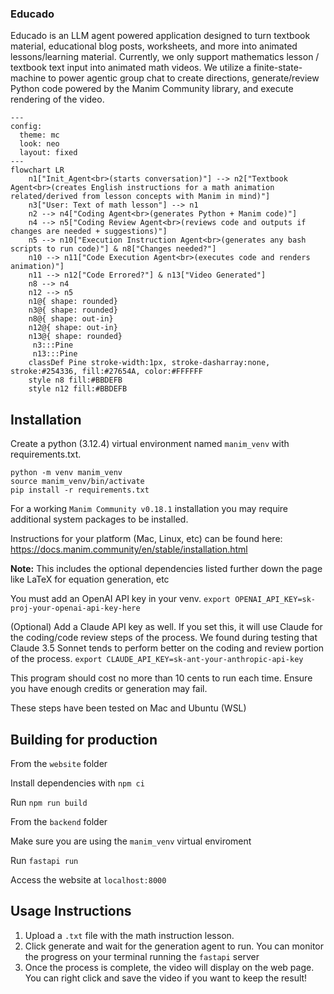 ### Educado

Educado is an LLM agent powered application designed to turn textbook material, educational blog posts, worksheets, and more into animated lessons/learning material. Currently, we only support mathematics lesson / textbook text input into animated math videos. We utilize a finite-state-machine to power agentic group chat to create directions, generate/review Python code powered by the Manim Community library, and execute rendering of the video.

```mermaid
---
config:
  theme: mc
  look: neo
  layout: fixed
---
flowchart LR
    n1["Init_Agent<br>(starts conversation)"] --> n2["Textbook Agent<br>(creates English instructions for a math animation related/derived from lesson concepts with Manim in mind)"]
    n3["User: Text of math lesson"] --> n1
    n2 --> n4["Coding Agent<br>(generates Python + Manim code)"]
    n4 --> n5["Coding Review Agent<br>(reviews code and outputs if changes are needed + suggestions)"]
    n5 --> n10["Execution Instruction Agent<br>(generates any bash scripts to run code)"] & n8["Changes needed?"]
    n10 --> n11["Code Execution Agent<br>(executes code and renders animation)"]
    n11 --> n12["Code Errored?"] & n13["Video Generated"]
    n8 --> n4
    n12 --> n5
    n1@{ shape: rounded}
    n3@{ shape: rounded}
    n8@{ shape: out-in}
    n12@{ shape: out-in}
    n13@{ shape: rounded}
     n3:::Pine
     n13:::Pine
    classDef Pine stroke-width:1px, stroke-dasharray:none, stroke:#254336, fill:#27654A, color:#FFFFFF
    style n8 fill:#BBDEFB
    style n12 fill:#BBDEFB
```
## Installation
Create a python (3.12.4) virtual environment named `manim_venv` with requirements.txt.
```
python -m venv manim_venv
source manim_venv/bin/activate
pip install -r requirements.txt
```

For a working `Manim Community v0.18.1` installation you may require additional system packages to be installed.

Instructions for your platform (Mac, Linux, etc) can be found here: https://docs.manim.community/en/stable/installation.html

**Note:** This includes the optional dependencies listed further down the page like LaTeX for equation generation, etc


You must add an OpenAI API key in your venv.
`export OPENAI_API_KEY=sk-proj-your-openai-api-key-here`

(Optional) Add a Claude API key as well. If you set this, it will use Claude for the coding/code review steps of the process. We found during testing that Claude 3.5 Sonnet tends to perform better on the coding and review portion of the process.
`export CLAUDE_API_KEY=sk-ant-your-anthropic-api-key`

This program should cost no more than 10 cents to run each time. Ensure you have enough credits or generation may fail.

These steps have been tested on Mac and Ubuntu (WSL)

## Building for production

From the `website` folder

Install dependencies with `npm ci`

Run `npm run build`

From the `backend` folder

Make sure you are using the `manim_venv` virtual enviroment

Run `fastapi run`

Access the website at `localhost:8000`

## Usage Instructions

1. Upload a `.txt` file with the math instruction lesson.
2. Click generate and wait for the generation agent to run. You can monitor the progress on your terminal running the `fastapi` server
3. Once the process is complete, the video will display on the web page. You can right click and save the video if you want to keep the result!
